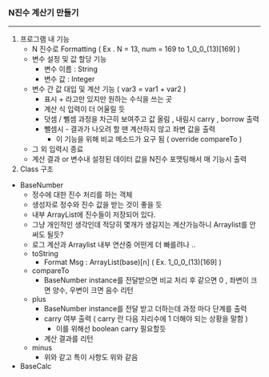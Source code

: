 ### N진수 계산기 만들기

---

1. 프로그램 내 기능
   - N 진수로 Formatting ( Ex . N  = 13, num = 169 to 1_0_0_(13)[169] )
   - 변수 설정 및 값 할당 기능
     - 변수 이름 : String
     - 변수 값 : Integer
   - 변수 간 값 대입 및 계산 기능 ( var3 = var1 + var2 )
      - 표시 + 라고만 있지만 원하는 수식을 쓰는 곳
      - 계산 식 입력이 더 어울릴 듯
      - 덧셈 / 뻴셈 과정을 차근히 보여주고 값 올림 , 내림시 carry , borrow 출력
      - 뺄셈시 - 결과가 나오려 할 땐 계산하지 않고 좌변 값을 출력
         -  이 기능을 위해 비교 메소드가 요구 됨 ( override compareTo )
   - 그 외 입력시 종료
   - 계산 결과 or 변수내 설정된 데이터 값을 N진수 포맷팅해서 매 기능시 출력
2.  Class 구조
   - BaseNumber
     - 정수에 대한 진수 처리를 하는 객체
     - 생성자로 정수와 진수 값을 받는 것이 좋을 듯
     - 내부 ArrayList에 진수들이 저장되어 있다.
     - 그냥 개인적인 생각인데 적당히 몇개가 생길지는 계산가능하니 Arraylist를 안써도 될듯?
     - 로그 계산과 Arraylist 내부 연산중 어떤게 더 빠를려나 ..
     - toString
       - Format Msg : ArrayList(base)[n] ( Ex. 1_0_0_(13)[169] ) 
     - compareTo
       - BaseNumber instance를 전달받으면 비교 처리 후 
          같으면 0 , 좌변이 크면 양수, 우변이 크면 음수 리턴
     - plus 
       - BaseNumber instance를 전달 받고 더하는데 과정 마다 단계를 출력
       - carry 여부 출력 ( carry 란 다음 자리수에 1 더해야 되는 상황을 말함 )
         - 이를 위해선 boolean carry 필요할듯
       - 계산 결과를 리턴
     - minus
       - 위와 같고 특이 사항도 위와 같음
   - BaseCalc